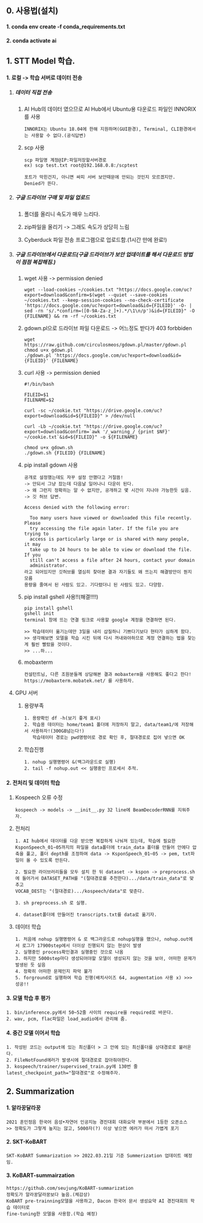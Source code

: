 ## 0. 사용법(설치)

#### 1. conda env create -f conda_requirements.txt

#### 2. conda activate ai



## 1. STT Model 학습.

#### 1. 로컬 -> 학습 서버로 데이터 전송

1. ##### 데이터 직접 전송

   1. AI Hub의 데이터 였으므로 AI Hub에서 Ubuntu용 다운로드 파일인 INNORIX를 사용

      ```
      INNORIX는 Ubuntu 18.04에 한해 지원하며(GUI환경), Terminal, CLI환경에서는 사용할 수 없다.(공식답변)
      ```

   2. scp 사용

      ```
      scp 파일명 계정@IP:파일저장할서버경로
      ex) scp test.txt root@192.168.0.8:/scptest
      
      포트가 막힌건지, 아니면 싸피 서버 보안때문에 안되는 것인지 모르겠지만.
      Denied가 뜬다.
      ```

      

2. ##### 구글 드라이브 구매 및 파일 업로드

   1) 폴더를 올리니 속도가 매우 느리다.

   2) zip파일을 올리기 -> 그래도 속도가 상당히 느림

   3) Cyberduck 파일 전송 프로그램으로 업로드함.(1시간 만에 완료!)

      

3. ##### 구글 드라이브에서 다운로드(구글 드라이브가 보안 업데이트를 해서 다운로드 방법이 점점 복잡해짐.)

   1) wget 사용 -> permission denied

      ```
      wget --load-cookies ~/cookies.txt "https://docs.google.com/uc?export=download&confirm=$(wget --quiet --save-cookies ~/cookies.txt --keep-session-cookies --no-check-certificate 'https://docs.google.com/uc?export=download&id={FILEID}' -O- | sed -rn 's/.*confirm=([0-9A-Za-z_]+).*/\1\n/p')&id={FILEID}" -O {FILENAME} && rm -rf ~/cookies.txt
      ```

   2) gdown.pl으로 드라이브 파일 다운로드 -> 어느정도 받다가 403 forbbiden

      ```
      wget https://raw.github.com/circulosmeos/gdown.pl/master/gdown.pl
      chmod u+x gdown.pl
      ./gdown.pl 'https://docs.google.com/uc?export=download&id={FILEID}' {FILENAME}
      ```

   3) curl 사용 -> permission denied

      ```
      #!/bin/bash
      
      FILEID=$1
      FILENAME=$2
      
      curl -sc ~/cookie.txt "https://drive.google.com/uc?export=download&id=${FILEID}" > /dev/null
      
      curl -Lb ~/cookie.txt "https://drive.google.com/uc?export=download&confirm=`awk '/_warning_/ {print $NF}' ~/cookie.txt`&id=${FILEID}" -o ${FILENAME}
      
      chmod u+x gdown.sh
      ./gdown.sh {FILEID} {FILENAME}	
      ```

   4. pip install gdown 사용

      ```
      공개로 설정했는데도 자꾸 설정 안했다고 거절뜸!
      -> 안되서 그냥 잤는데 다음날 일어나니 다운이 된다.
      -> 왜 그런지 정확히는 알 수 없지만, 공개하고 몇 시간이 지나야 가능한듯 싶음.
      -> 깃 허브 답변.
      
      Access denied with the following error:
      
       	Too many users have viewed or downloaded this file recently. Please
      	try accessing the file again later. If the file you are trying to
      	access is particularly large or is shared with many people, it may
      	take up to 24 hours to be able to view or download the file. If you
      	still can't access a file after 24 hours, contact your domain
      	administrator. 
      라고 되어있지만 깃허브를 열심히 찾아본 결과 자기들도 왜 뜨는지 해결방안이 뭔지 모름
      용량을 줄여서 된 사람도 있고. 기다렸더니 된 사람도 있고. 다양함.
      ```

   5. pip install gshell 사용!!(해결!!!!)

      ```
      pip install gshell
      gshell init
      terminal 창에 뜨는 연결 링크로 사용할 google 계정을 연결하면 된다.
      
      >> 학습데이터 옮기는데만 3일을 내리 삽질하니 기쁘다기보다 현타가 심하게 왔다.
      >> 생각해보면 모델을 학습 시킨 뒤에 다시 꺼내와야하므로 계정 연결하는 법을 찾는게 훨씬 빨랐을 것이다.
      >> ...하...
      ```

   6. mobaxterm

      ```
      컨설턴트님, 다른 조원분들께 상담해본 결과 mobaxterm을 사용해도 좋다고 한다!
      https://mobaxterm.mobatek.net/ 를 사용하자.
      ```

4. GPU 서버

   1. 용량부족

      ```
      1. 용량확인 df -h(보기 좋게 표시)
      2. 학습용 데이터는 home/team1 폴더에 저장하지 말고, data/team1/에 저장해서 사용하자!(300GB넘는다!)
         학습데이터 경로는 pwd명령어로 경로 확인 후, 절대경로로 집어 넣으면 OK
      ```

   2. 학습진행

      ```
      1. nohup 실행명령어 &(백그라운드로 실행)
      2. tail -f nohup.out << 실행중인 프로세서 추적.
      ```

      


#### 2. 전처리 및 데이터 학습

 1. Kospeech 오류 수정

    ```
    kospeech -> models -> __init__.py 32 line에 BeamDecoderRNN를 지워주자.
    ```

 2. 전처리

    ```
    1. AI hub에서 데이터를 다운 받으면 복잡하게 나눠져 있는데, 학습에 필요한 KsponSpeech_01~05까지의 파일을 data폴더에 train_data 폴더를 만들어 안에다 압축을 풀고, 폴더 depth를 조정하여 data -> KsponSpeech_01~05 -> pem, txt파일이 올 수 있도록 만든다.
    
    2. 필요한 라이브러리들을 모두 설치 한 뒤 dataset -> kspon -> preprocess.sh에 들어가서 DATASET_PATH를 "(절대경로를 추천한다).../data/train_data"로 맞추고
    VOCAB_DEST는 "(절대경로).../kospeech/data"로 맞춘다.
    
    3. sh preprocess.sh 로 실행.
    
    4. dataset폴더에 만들어진 transcripts.txt를 data로 옮기자.
    ```
    
 3. 데이터 학습

    ```
    1. 처음에 nohup 실행명령어 & 로 백그라운드로 nohup실행을 했으나, nohup.out에서 로그가 17900step에서 더이상 진행되지 않는 현상이 발생
    2. 실행중인 process확인결과 실행중인 것으로 나옴
    3. 하지만 5000step마다 생성되어야할 모델이 생성되지 않는 것을 보아, 어떠한 문제가 발생된 듯 싶음
    4. 정확히 어떠한 문제인지 파악 불가
    5. forground로 실행하여 학습 진행(배치사이즈 64, augmentation 사용 x) >>> 성공!!
    ```




#### 3. 모델 학습 후 평가

```
1. bin/inference.py에서 50~52줄 사이의 require을 required로 바꾼다.
2. wav, pcm, flac파일은 load_audio에서 관리해 줌.
```



#### 4. 중간 모델 이어서 학습

```
1. 작성된 코드는 output에 있는 최신폴더 > 그 안에 있는 최신폴더를 상대경로로 불러온다.
2. FileNotFound에러가 발생시에 절대경로로 잡아줘야한다.
3. kospeech/trainer/supervised_train.py에 130번 줄 latest_checkpoint_path="절대경로"로 수정해주자.
```



## 2. Summarization

#### 1. 알라꿍달라꿍

```
2021 훈민정음 한국어 음성•자연어 인공지능 경진대회 대화요약 부분에서 1등한 오픈소스
>> 정확도가 그렇게 높지는 않고, 5000자(?) 이상 넣으면 에러가 떠서 가볍게 포기
```



#### 2. SKT-KoBART

```
SKT-KoBART Summarization >> 2022.03.21일 기준 Summerization 업데이트 예정임.
```



#### 3. KoBART-summairzation

```
https://github.com/seujung/KoBART-summarization
정확도가 알라꿍달라꿍보다 높음.(체감상)
KoBART pre-trainning모델을 사용하고, Dacon 한국어 문서 생성요약 AI 경진대회의 학습 데이터로
fine-tuning한 모델을 사용함.(학습 예정)
```

